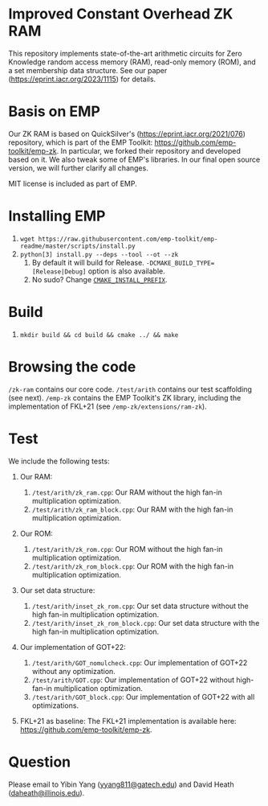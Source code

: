 # Improved Constant Overhead ZK RAM

This repository implements state-of-the-art arithmetic circuits for Zero Knowledge random access memory (RAM), read-only memory (ROM), and a set membership data structure.
See our paper (https://eprint.iacr.org/2023/1115) for details.

Basis on EMP
=====
Our ZK RAM is based on QuickSilver's (https://eprint.iacr.org/2021/076) repository, which is part of the EMP Toolkit: https://github.com/emp-toolkit/emp-zk. In particular, we forked their repository and developed based on it. We also tweak some of EMP's libraries.
In our final open source version, we will further clarify all changes.

MIT license is included as part of EMP.

Installing EMP
=====
1. `wget https://raw.githubusercontent.com/emp-toolkit/emp-readme/master/scripts/install.py`
2. `python[3] install.py --deps --tool --ot --zk`
    1. By default it will build for Release. `-DCMAKE_BUILD_TYPE=[Release|Debug]` option is also available.
    2. No sudo? Change [`CMAKE_INSTALL_PREFIX`](https://cmake.org/cmake/help/v2.8.8/cmake.html#variable%3aCMAKE_INSTALL_PREFIX).

Build
=====
1. `mkdir build && cd build && cmake ../ && make`

Browsing the code
=====
`/zk-ram` contains our core code.
`/test/arith` contains our test scaffolding (see next).
`/emp-zk` contains the EMP Toolkit's ZK library, including the implementation
of FKL+21 (see `/emp-zk/extensions/ram-zk`).

Test
=====
We include the following tests:
1. Our RAM:
   1. `/test/arith/zk_ram.cpp`: Our RAM without the high fan-in multiplication optimization.
   2. `/test/arith/zk_ram_block.cpp`: Our RAM with the high fan-in multiplication optimization.

2. Our ROM:
   1. `/test/arith/zk_rom.cpp`: Our ROM without the high fan-in multiplication optimization.
   2. `/test/arith/zk_rom_block.cpp`: Our ROM with the high fan-in multiplication optimization.

3. Our set data structure:
   1. `/test/arith/inset_zk_rom.cpp`: Our set data structure without the high fan-in multiplication optimization.
   2. `/test/arith/inset_zk_rom_block.cpp`: Our set data structure with the high fan-in multiplication optimization.

4. Our implementation of GOT+22:
   1. `/test/arith/GOT_nomulcheck.cpp`: Our implementation of GOT+22 without any optimization.
   2. `/test/arith/GOT.cpp`: Our implementation of GOT+22 without high-fan-in multiplication optimization.
   3. `/test/arith/GOT_block.cpp`: Our implementation of GOT+22 with all optimizations.

5. FKL+21 as baseline: The FKL+21 implementation is available here: https://github.com/emp-toolkit/emp-zk.

Question
=====
Please email to Yibin Yang (yyang811@gatech.edu) and David Heath (daheath@illinois.edu).